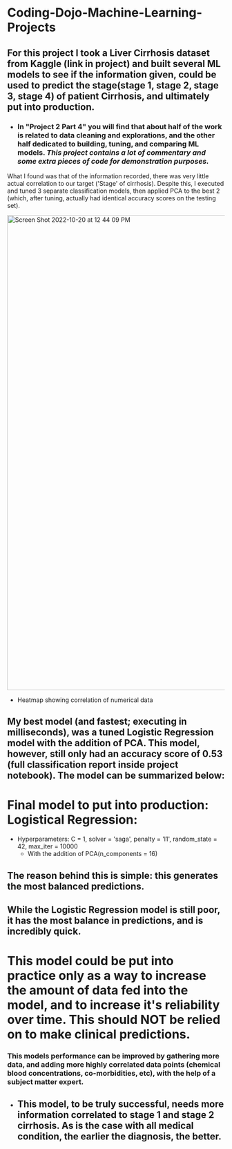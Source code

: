 # Coding-Dojo-Machine-Learning-Projects

## For this project I took a Liver Cirrhosis dataset from Kaggle (link in project) and built several ML models to see if the information given, could be used to predict the stage(stage 1, stage 2, stage 3, stage 4) of patient Cirrhosis, and ultimately put into production.
  - ### In "Project 2 Part 4" you will find that about half of the work is related to data cleaning and explorations, and the other half dedicated to building, tuning, and comparing ML models. *This project contains a lot of commentary and some extra pieces of code for demonstration purposes.*

What I found was that of the information recorded, there was very little actual correlation to our target ('Stage' of cirrhosis). Despite this, I executed and tuned 3 separate classification models, then applied PCA to the best 2 (which, after tuning, actually had identical accuracy scores on the testing set).

<img width="1100" alt="Screen Shot 2022-10-20 at 12 44 09 PM" src="https://user-images.githubusercontent.com/109368648/197031893-429f51c3-ce5e-4cd5-8bbd-815330e12f35.png">

- Heatmap showing correlation of numerical data

## My best model (and fastest; executing in milliseconds), was a tuned Logistic Regression model with the addition of PCA. This model, however, still only had an accuracy score of 0.53 (full classification report inside project notebook). The model can be summarized below:

# Final model to put into production: Logistical Regression:
  - Hyperparameters: C = 1, solver = 'saga', penalty = 'l1', random_state = 42, max_iter = 10000
    - With the addition of PCA(n_components = 16)

## The reason behind this is simple: this generates the most balanced predictions.
## While the Logistic Regression model is still poor, it has the most balance in predictions, and is incredibly quick. 
# This model could be put into practice only as a way to increase the amount of data fed into the model, and to increase it's reliability over time. This should NOT be relied on to make clinical predictions.
### This models performance can be improved by gathering more data, and adding more highly correlated data points (chemical blood concentrations, co-morbidities, etc), with the help of a subject matter expert.
- ## This model, to be truly successful, needs more information correlated to stage 1 and stage 2 cirrhosis. As is the case with all medical condition, the earlier the diagnosis, the better.

